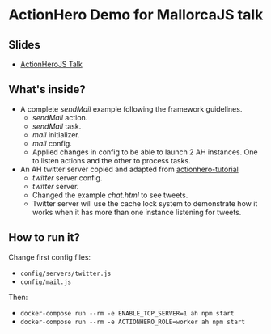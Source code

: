 # ActionHero Demo for MallorcaJS talk

## Slides
  * [ActionHeroJS Talk](https://www.slideshare.net/DavidPeralta49/actionherojs-talk)

## What's inside?
  * A complete *sendMail* example following the framework guidelines.
    * *sendMail* action.
    * *sendMail* task.
    * *mail* initializer.
    * *mail* config.
    * Applied changes in config to be able to launch 2 AH instances. One to listen actions and the other to process tasks.
  * An AH twitter server copied and adapted from [actionhero-tutorial](https://github.com/actionhero/actionhero-tutorial)
    * *twitter* server config.
    * *twitter* server.
    * Changed the example *chat.html* to see tweets.
    * Twitter server will use the cache lock system to demonstrate how it works when it has more than one instance listening for tweets.

## How to run it?
Change first config files:
  * `config/servers/twitter.js`
  * `config/mail.js`

Then:
  * `docker-compose run --rm -e ENABLE_TCP_SERVER=1 ah npm start`
  * `docker-compose run --rm -e ACTIONHERO_ROLE=worker ah npm start`